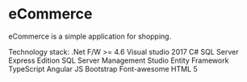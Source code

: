 # eCommerce
eCommerce is a simple application for shopping.

Technology stack:
.Net F/W >= 4.6
Visual studio 2017
C#
SQL Server Express Edition
SQL Server Management Studio
Entity Framework
TypeScript
Angular JS
Bootstrap
Font-awesome
HTML 5

